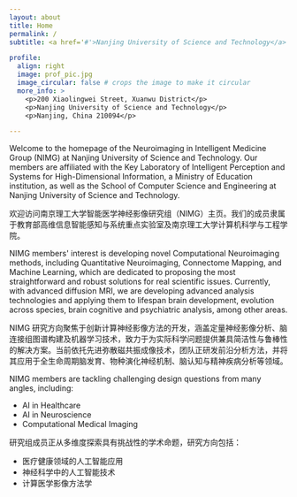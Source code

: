 ```yaml
---
layout: about
title: Home
permalink: /
subtitle: <a href='#'>Nanjing University of Science and Technology</a>

profile:
  align: right
  image: prof_pic.jpg
  image_circular: false # crops the image to make it circular
  more_info: >
    <p>200 Xiaolingwei Street, Xuanwu District</p>
    <p>Nanjing University of Science and Technology</p>
    <p>Nanjing, China 210094</p>

---
```


Welcome to the homepage of the Neuroimaging in Intelligent Medicine Group (NIMG) at Nanjing University of Science and Technology. Our members are affiliated with the Key Laboratory of Intelligent Perception and Systems for High-Dimensional Information, a Ministry of Education institution, as well as the School of Computer Science and Engineering at Nanjing University of Science and Technology.

欢迎访问南京理工大学智能医学神经影像研究组（NIMG）主页。我们的成员隶属于教育部高维信息智能感知与系统重点实验室及南京理工大学计算机科学与工程学院。

NIMG members' interest is developing novel Computational Neuroimaging methods, including Quantitative Neuroimaging, Connectome Mapping, and Machine Learning, which are dedicated to proposing the most straightforward and robust solutions for real scientific issues. Currently, with advanced diffusion MRI, we are developing advanced analysis technologies and applying them to lifespan brain development, evolution across species, brain cognitive and psychiatric analysis, among other areas.

NIMG 研究方向聚焦于创新计算神经影像方法的开发，涵盖定量神经影像分析、脑连接组图谱构建及机器学习技术，致力于为实际科学问题提供兼具简洁性与鲁棒性的解决方案。当前依托先进弥散磁共振成像技术，团队正研发前沿分析方法，并将其应用于全生命周期脑发育、物种演化神经机制、脑认知与精神疾病分析等领域。


NIMG members are tackling challenging design questions from many angles, including:

- AI in Healthcare
- AI in Neuroscience
- Computational Medical Imaging

研究组成员正从多维度探索具有挑战性的学术命题，研究方向包括：
- 医疗健康领域的人工智能应用
- 神经科学中的人工智能技术
- 计算医学影像方法学
